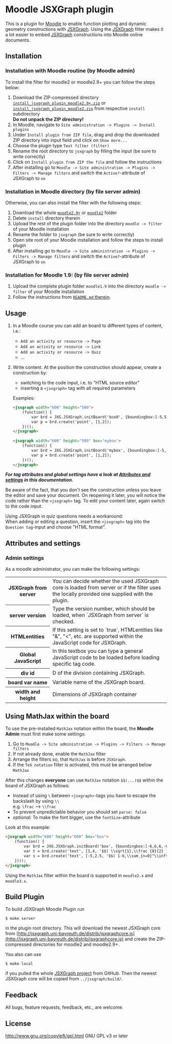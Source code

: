 # Moodle JSXGraph plugin

This is a plugin for <a href="http://moodle.org" target="_blank">Moodle</a> to enable function plotting and dynamic geometry constructions with <a href="http://jsxgraph.org" target="_blank">JSXGraph</a>.
Using the <a href="http://jsxgraph.org" target="_blank">JSXGraph</a> filter makes it a lot easier to embed <a href="http://jsxgraph.org" target="_blank">JSXGraph</a> constructions into Moodle online documents.

## Installation
### Installation with Moodle routine (by Moodle admin)

To install the filter for moodle2 or moodle2.9+ you can follow the steps below:

1. Download the ZIP-compressed directory [`install_jsxgraph_plugin_moodle2.9+.zip`](moodle2.9+/install/install_jsxgraph_plugin_moodle2.9+.zip) or [`install_jsxgraph_plugin_moodle2.zip`](moodle2/install/install_jsxgraph_plugin_moodle2.zip) from respective `install` subdirectory<br>
   **Do not unpack the ZIP directory!**
2. In Moodle, navigate to `Site administration -> Plugins -> Install plugins`
3. Under `Install plugin from ZIP file`, drag and drop the downloaded ZIP directory into input field und click on `Show more...`
4. Choose the plugin type `Text filter (filter)`
5. Rename the root directory to `jsxgraph` by filling the input (be sure to write correctly)
6. Click on `Install plugin from ZIP the file` and follow the instructions
7. After installing go to `Moodle -> Site administration -> Plugins -> Filters -> Manage filters` and switch the `Active?`-attribute of JSXGraph to `on`

### Installation in Moodle directory (by file server admin)

Otherwise, you can also install the filter with the following steps:

1. Download the whole [`moodle2.9+`](moodle2.9+/) or [`moodle2`](moodle2/) folder
2. Delete `install` directory therein
3. Upload the rest of the plugin folder into the directory `moodle -> filter` of your Moodle installation
4. Rename the folder to `jsxgraph` (be sure to write correctly)
5. Open site root of your Moodle installation and follow the steps to install plugin 
6. After installing go to `Moodle -> Site administration -> Plugins -> Filters -> Manage filters` and switch the `Active?`-attribute of JSXGraph to `on`

### Installation for Moodle 1.9: (by file server admin)

1. Upload the complete plugin folder `moodle1.9` into the directory `moodle -> filter` of your Moodle installation
2. Follow the instructions from [`README.md` therein](moodle1.9/README.md).

## Usage

1. In a Moodle course you can add an board to different types of content, i.e.:
   - `Add an activity or resource -> Page`
   - `Add an activity or resource -> Link`
   - `Add an activity or resource -> Quiz`
   - ...
2. Write content. At the position the construction should appear, create a construction by:
	* switching to the code input, i.e. to "HTML source editor"
	* inserting a `<jsxgraph>` tag with all required parameters
   
   Examples: 

   ```html
   <jsxgraph width="600" height="500">
       (function() {
           var brd = JXG.JSXGraph.initBoard('box0', {boundingbox:[-5,5,5,-5], axis:true});
           var p = brd.create('point', [1,2]);
       })();
   </jsxgraph>
    
   <jsxgraph width="600" height="500" box="mybox">
       (function() {
           var brd = JXG.JSXGraph.initBoard('mybox', {boundingbox:[-5,5,5,-5], axis:true});
           var p = brd.create('point', [1,2]);
       })();
   </jsxgraph>
   ```
   
***For tag attributes and global settings have a look at [Attributes and settings](#attributes-and-settings) in this documentation.*** 
 
Be aware of the fact, that you don't see the construction unless you leave the editor and save your document.
On reopening it later, you will notice the code rather than the `<jsxgraph>` tag. To edit your content later, again switch to the code input. 

Using JSXGraph in quiz questions needs a workaround: <br>
When adding or editing a question, insert the `<jsxgraph>` tag into the `Question tag`-input and choose "HTML format".

## Attributes and settings
### Admin settings

As a moodle administrator, you can make the following settings:
<table>
    <tr>
        <th>JSXGraph from server</th>
        <td>You can decide whether the used JSXGraph core is loaded from server or if the filter uses the locally provided one supplied with the plugin.</td>
    </tr>
    <tr>
        <th>server version</th>
        <td>Type the version number, which should be loaded, when `JSXGraph from server` is checked.</td>
    </tr>
    <tr>
        <th>HTMLentities</th>
        <td>If this setting is set to `true`, HTMLentities like "&", "<", etc. are supported within the JavaScript code for JSXGraph.</td>
    </tr>
    <tr>
        <th>Global JavaScript</th>
        <td>In this textbox you can type a general JavaScript code to be loaded before loading specific tag code.</td>
    </tr>
    <tr>
        <th>div id</th>
        <td>D of the division containing JSXGraph.</td>
    </tr>
    <tr>
        <th>board var name</th>
        <td>Variable name of the JSXGraph board.</td>
    </tr>
    <tr>
        <th>width and height</th>
        <td>Dimensions of JSXGraph container</td>
    </tr>
</table>

## Using MathJax within the board

To use the pre-installed `MathJax` notation within the board, the **Moodle Admin** must first make some settings:

1. Go to `Moodle -> Site administration -> Plugins -> Filters -> Manage filters`
2. If not already done, enable the `MathJax` filter
3. Arrange the filters so, that `MathJax` is before `JSXGraph`.
4. If the `TeX notation` filter is activated, this must be arranged below `MathJax`

After this changes **everyone** can use `MathJax` notation `$$(...)$$` within the board of JSXGraph as follows:

- Instead of using ` \ ` between `<jsxgraph>`-tags you have to escape the backslash by using ` \\ ` <br>
  e.g. `\frac` --> `\\frac`
- To prevent unpredictable behavior you should set `parse: false`
- *optional:* To make the font bigger, use the `fontSize`-attribute

Look at this example:

```html
<jsxgraph width="600" height="600" box="box">
    (function() {
        var brd = JXG.JSXGraph.initBoard('box', {boundingbox:[-6,6,6,-6], axis:true});
        var t = brd.create('text', [1,4, '$$( \\sqrt{1},\\frac {8}{2} )$$'],{parse: false, fixed: true, fontSize: 20});
        var s = brd.create('text', [-5,2.5, '$$( 1-6,\\sum_{n=0}^\\infty (3/5)^n )$$'], {parse: false});
    })();
</jsxgraph>
```

Using the `MathJax` filter within the board is supported in `moodle2.x` and `moodle3.x`. 

## Build Plugin

To build JSXGraph Moodle Plugin run

    $ make server

in the plugin root directory. This will download the newest JSXGraph core from [http://jsxgraph.uni-bayreuth.de/distrib/jsxgraphcore.js](http://jsxgraph.uni-bayreuth.de/distrib/jsxgraphcore.js) and create the ZIP-compressed directories for moodle2 and moodle2.9+.

You also can use

    $ make local

if you pulled the whole [JSXGraph project](https://github.com/jsxgraph) from GitHub. Then the newest JSXGraph core will be copied from `../jsxgraph/build/`.

## Feedback

All bugs, feature requests, feedback, etc., are welcome.

## License

http://www.gnu.org/copyleft/gpl.html GNU GPL v3 or later


